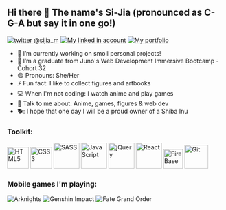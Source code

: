 ## Hi there 👋 The name's Si-Jia (pronounced as C-G-A but say it in one go!)
[![twitter @sijia_m](https://raw.githubusercontent.com/paulrobertlloyd/socialmediaicons/main/twitter-24x24.png "Twitter @sijia_m")](https://twitter.com/sijia_m)
[![My linked in account](https://raw.githubusercontent.com/paulrobertlloyd/socialmediaicons/main/linkedin-24x24.png "LinkedIn")](https://www.linkedin.com/in/sijia-mao/)
[![My portfolio](https://i.imgur.com/Qoh5WaT.png "Portfolio site")](https://sijiamao.dev/)

- 🔭 I’m currently working on smoll personal projects!
- 🌱 I’m a graduate from Juno's Web Development Immersive Bootcamp - Cohort 32
- 😄 Pronouns: She/Her
- ⚡ Fun fact: I like to collect figures and artbooks
- 💻 When I'm not coding: I watch anime and play games
- 💬 Talk to me about: Anime, games, figures & web dev
- 🐕: I hope that one day I will be a proud owner of a Shiba Inu

### Toolkit:
<img src="https://i.imgur.com/ya0fPoV.png" alt="HTML5" width="50"/> <img src="https://i.imgur.com/K7gOrJM.png" alt="CSS3" width="50"/> <img src="https://camo.githubusercontent.com/3a61a49321fba37513904864aee93be1873b05f2cb84b9c13a5dfbb534ac17fa/68747470733a2f2f6564656e742e6769746875622e696f2f537570657254696e7949636f6e732f696d616765732f7376672f736173732e737667" alt="SASS" width="60"/> <img src="https://camo.githubusercontent.com/9496882abd182958bcea4238ab44f7eb8928d7a4144c150f18f6c55ceb9b4490/68747470733a2f2f6564656e742e6769746875622e696f2f537570657254696e7949636f6e732f696d616765732f7376672f6a6176617363726970742e737667" alt="Java Script" width="60"/> <img src="https://cdn3.iconfinder.com/data/icons/popular-services-brands/512/jquery-512.png" alt="jQuery" width="60"/> <img src="https://cdn4.iconfinder.com/data/icons/logos-3/600/React.js_logo-512.png" alt="React" width="60"/> <img src="https://i.imgur.com/aVmY2je.png" alt="Fire Base" width="45"/> <img src="https://cdn3.iconfinder.com/data/icons/social-media-2169/24/social_media_social_media_logo_git-512.png" alt="Git" width="55"/>
  
 ### Mobile games I'm playing:
 ![Arknights](https://i.imgur.com/I1KytTT.png "Arknights")  ![Genshin Impact](https://imgur.com/Du8o6of.png "Genshin Impact")  ![Fate Grand Order](https://imgur.com/NkFEivE.png "Fate/Grand Order")

<!--
**iSupercell/isupercell** is a ✨ _special_ ✨ repository because its `README.md` (this file) appears on your GitHub profile.
-->
